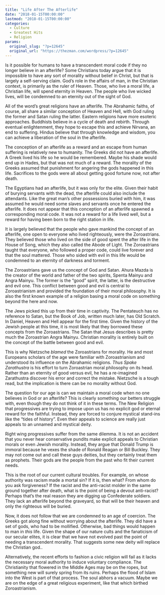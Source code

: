 ```yaml
---
title: "Life After The Afterlife"
date: "2018-01-15T00:00:00"
lastmod: "2018-01-15T00:00:00"
categories:
  - Culture
  - Greatest Hits
  - Religion
params:
  original_slug: "?p=12645"
  original_url: "https://thezman.com/wordpress/?p=12645"
---
```


Is it possible for humans to have a transcendent moral code if they no
longer believe in an afterlife? Some Christians today argue that it is
impossible to have any sort of morality without belief in Christ, but
that is largely a self-serving claim. God’s role in the affairs of man,
in the Christian context, is primarily as the ruler of Heaven. Those,
who live a moral life, a Christian life, will spend eternity in Heaven.
The people who live wicked lives, will be condemned to an eternity out
of the sight of God.

All of the word’s great religions have an afterlife. The Abrahamic
faiths, of course, all share a similar conception of Heaven and Hell,
with God ruling the former and Satan ruling the latter. Eastern
religions have more esoteric approaches. Buddhists believe in a cycle of
death and rebirth. Through eventual enlightenment, they hope to escape
this and achieve Nirvana, an end to suffering. Hindus believe that
through knowledge and wisdom, you can achieve a liberation of the soul
in the afterlife.

The conception of an afterlife as a reward and an escape from human
suffering is relatively new to humanity. The Greeks did not have an
afterlife. A Greek lived his life so he would be remembered. Maybe his
shade would end up in Hades, but that was not much of a reward. The
morality of the Greeks assumed that punishment for angering the gods
happened in this life. Sacrifices to the gods were all about getting
good fortune now, not after death.

The Egyptians had an afterlife, but it was only for the elite. Given
their habit of burying servants with the dead, the afterlife could also
include the attendants. Like the great man’s other possessions buried
with him, it was assumed he would need some slaves and servants once he
entered the afterlife. It does not appear that this conception of an
afterlife spawned a corresponding moral code. It was not a reward for a
life lived well, but a reward for having been born to the right station
in life.

It is largely believed that the people who gave mankind the concept of
an afterlife, one open to everyone who lived righteously, were the
Zoroastrians. They believed those who lived on the side of good spent
the after life in the House of Song, which they also called the Abode of
Light. The Zoroastrians taught that everyone, who followed a proper
code, could live forever and that the soul mattered. Those who sided
with evil in this life would be condemned to an eternity of darkness and
torment.

The Zoroastrians gave us the concept of God and Satan. Ahura Mazda is
the creator of the world and father of the two spirits, Spenta Mainyu
and Angra Mainyu. The former is the “good” spirit, the latter, is the
destructive and evil one. This conflict between good and evil is central
to Zoroastrianism and provided the foundation of their moral philosophy.
It is also the first known example of a religion basing a moral code on
something beyond the here and now.

The Jews picked this up from their time in captivity. The Pentateuch has
no reference to Satan, but the Book of Job, written much later, has Old
Scratch. In Daniel, Heaven and Hell appear for the first time. Given the
history of the Jewish people at this time, it is most likely that they
borrowed these concepts from the Zoroastrians. The Satan that Jesus
describes is pretty much the Zoroastrian Angra Mainyu. Christian
morality is entirely built on the concept of the battle between good and
evil.

This is why Nietzsche *blamed* the Zoroastrians for morality. He and
most Europeans scholars of the age were familiar with Zoroastrianism and
understood its influence on the Abrahamic religions. *Thus Spake
Zarathustra* is his effort to turn Zoroastrian moral philosophy on its
head. Rather than an eternity of good versus evil, he has a re-imagined
Zarathustra discover his error and correct the mistake. Nietzsche is a
tough read, but the implication is there can be no morality without God.

The question for our age is can we maintain a moral code when no one
believes in God or an afterlife? This is clearly something our betters
struggle with, even though they do not think of it in these terms. The
New Religion that progressives are trying to impose upon us has no
explicit god or eternal reward for the faithful. Instead, they are
forced to conjure mystical stand-ins like the “tides of history”. Even
their appeals to science are really just appeals to an unnamed and
mystical deity.

Right wing progressives suffer from the same dilemma. It is not an
accident that you never hear conservative pundits make explicit appeals
to Christian morals or even Jewish morality. Instead, they argue that
Donald Trump is immoral because he vexes the shade of Ronald Reagan or
Bill Buckley. They may not come out and call these guys deities, but
they certainly treat them as prophets. Their gods are the people from
the past who fit their current needs.

This is the root of our current cultural troubles. For example, on whose
authority was racism made a mortal sin? If it is, then what? From whom
do you ask forgiveness? If the racist and the anti-racist molder in the
same ground together after death, what is the point of being a devout
anti-racist? Perhaps that’s the real reason they are digging up
Confederate soldiers. They lack an afterlife beyond the graveyard, so
that will be their heaven and only the righteous will be buried.

Now, it does not follow that we are condemned to an age of coercion. The
Greeks got along fine without worrying about the afterlife. They did
have a set of gods, who had to be mollified. Otherwise, bad things would
happen to man in *this* life. Given the shape of our nature cults and
the fanaticism of our secular elites, it is clear that we have not
evolved past the point of needing a transcendent morality. That suggests
some new deity will replace the Christian god..

Alternatively, the recent efforts to fashion a civic religion will fail
as it lacks the necessary moral authority to induce voluntary
compliance. The Christianity that flowered in the Middle Ages may be on
the ropes, but something new will surely spring from its ruins. Perhaps
the flood of Islam into the West is part of that process. The soul
abhors a vacuum. Maybe we are on the edge of a great religious
experiment, like that which birthed Zoroastrianism.
